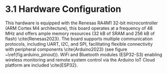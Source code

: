 # 3.1 Hardware Configuration
This  hardware is equipped with the Renesas RA4M1 32-bit microcontroller (ARM Cortex M4 architecture), this board operates at a frequency of 48 MHz and offers ample memory resources (32 kB of SRAM and 256 kB of flash) \cite{Renesas2023}. The board supports multiple communication protocols, including UART, I2C, and SPI, facilitating flexible connectivity with peripheral components \cite{Arduino2023} (see figure ~\ref{fig:arduino_pinout}). WiFi and Bluetooth modules (ESP32-S3) enabling wireless monitoring and remote system control via the Arduino IoT Cloud platform are included \cite{ESP32}. 
